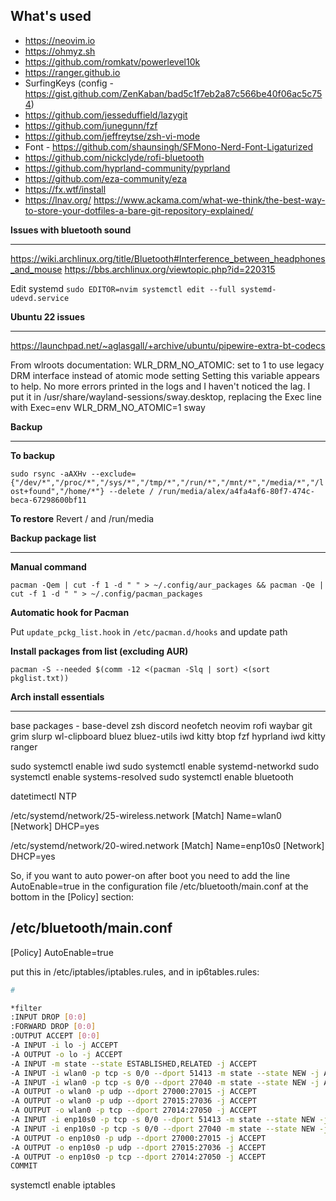 ## What's used
- https://neovim.io
- https://ohmyz.sh
- https://github.com/romkatv/powerlevel10k
- https://ranger.github.io
- SurfingKeys (config - https://gist.github.com/ZenKaban/bad5c1f7eb2a87c566be40f06ac5c754)
- https://github.com/jesseduffield/lazygit
- https://github.com/junegunn/fzf
- https://github.com/jeffreytse/zsh-vi-mode
- Font - https://github.com/shaunsingh/SFMono-Nerd-Font-Ligaturized
- https://github.com/nickclyde/rofi-bluetooth
- https://github.com/hyprland-community/pyprland
- https://github.com/eza-community/eza
- https://fx.wtf/install
- https://lnav.org/
https://www.ackama.com/what-we-think/the-best-way-to-store-your-dotfiles-a-bare-git-repository-explained/

**Issues with bluetooth sound**
________________
https://wiki.archlinux.org/title/Bluetooth#Interference_between_headphones_and_mouse
https://bbs.archlinux.org/viewtopic.php?id=220315

Edit systemd `sudo EDITOR=nvim systemctl edit --full systemd-udevd.service`

**Ubuntu 22 issues**
________________
https://launchpad.net/~aglasgall/+archive/ubuntu/pipewire-extra-bt-codecs

From wlroots documentation: WLR_DRM_NO_ATOMIC: set to 1 to use legacy DRM interface instead of atomic mode setting
Setting this variable appears to help. No more errors printed in the logs and I haven't noticed the lag. I put it in /usr/share/wayland-sessions/sway.desktop, replacing the Exec line with Exec=env WLR_DRM_NO_ATOMIC=1 sway

**Backup**
________________

**To backup**

`sudo rsync -aAXHv --exclude={"/dev/*","/proc/*","/sys/*","/tmp/*","/run/*","/mnt/*","/media/*","/lost+found","/home/*"} --delete / /run/media/alex/a4fa4af6-80f7-474c-beca-67298600bf11`

**To restore**
Revert / and /run/media

**Backup package list**
________________
**Manual command**

`pacman -Qem | cut -f 1 -d " " > ~/.config/aur_packages && pacman -Qe | cut -f 1 -d " " > ~/.config/pacman_packages`

**Automatic hook for Pacman**

Put `update_pckg_list.hook` in `/etc/pacman.d/hooks` and update path

**Install packages from list (excluding AUR)**

`pacman -S --needed $(comm -12 <(pacman -Slq | sort) <(sort pkglist.txt))`

**Arch install essentials**
________________
base packages - base-devel zsh discord neofetch neovim rofi waybar git grim slurp wl-clipboard bluez bluez-utils iwd kitty btop fzf hyprland iwd kitty ranger 

sudo systemctl enable iwd 
sudo systemctl enable systemd-networkd
sudo systemctl enable systems-resolved
sudo systemctl enable bluetooth

datetimectl
NTP

/etc/systemd/network/25-wireless.network
[Match] Name=wlan0 
[Network] DHCP=yes   

/etc/systemd/network/20-wired.network
[Match] Name=enp10s0
[Network] DHCP=yes   

So, if you want to auto power-on after boot you need to add the line AutoEnable=true in the configuration file /etc/bluetooth/main.conf at the bottom in the [Policy] section:

/etc/bluetooth/main.conf
------------------------------------------------------------------------------
[Policy]
AutoEnable=true

put this in /etc/iptables/iptables.rules, and in ip6tables.rules:
```bash
#

*filter
:INPUT DROP [0:0]
:FORWARD DROP [0:0]
:OUTPUT ACCEPT [0:0]
-A INPUT -i lo -j ACCEPT
-A OUTPUT -o lo -j ACCEPT
-A INPUT -m state --state ESTABLISHED,RELATED -j ACCEPT
-A INPUT -i wlan0 -p tcp -s 0/0 --dport 51413 -m state --state NEW -j ACCEPT
-A INPUT -i wlan0 -p tcp -s 0/0 --dport 27040 -m state --state NEW -j ACCEPT
-A OUTPUT -o wlan0 -p udp --dport 27000:27015 -j ACCEPT
-A OUTPUT -o wlan0 -p udp --dport 27015:27036 -j ACCEPT
-A OUTPUT -o wlan0 -p tcp --dport 27014:27050 -j ACCEPT
-A INPUT -i enp10s0 -p tcp -s 0/0 --dport 51413 -m state --state NEW -j ACCEPT
-A INPUT -i enp10s0 -p tcp -s 0/0 --dport 27040 -m state --state NEW -j ACCEPT
-A OUTPUT -o enp10s0 -p udp --dport 27000:27015 -j ACCEPT
-A OUTPUT -o enp10s0 -p udp --dport 27015:27036 -j ACCEPT
-A OUTPUT -o enp10s0 -p tcp --dport 27014:27050 -j ACCEPT
COMMIT
```
systemctl enable iptables

